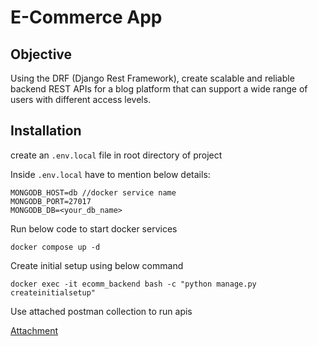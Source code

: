 # E-Commerce App

## Objective

Using the DRF (Django Rest Framework), create scalable and reliable backend REST APIs for a blog platform that can support a wide range of users with different access levels.

## Installation

create an `.env.local` file in root directory of project

Inside `.env.local` have to mention below details:

```
MONGODB_HOST=db //docker service name
MONGODB_PORT=27017
MONGODB_DB=<your_db_name>
```
Run below code to start docker services
```
docker compose up -d
```
Create initial setup using below command

```
docker exec -it ecomm_backend bash -c "python manage.py createinitialsetup" 
```
Use attached postman collection to run apis

[Attachment](./postman_collection.json)